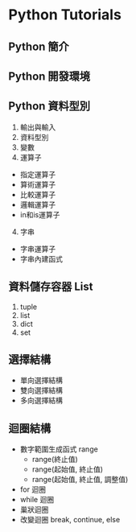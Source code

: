 # Python Tutorials

## Python 簡介
## Python 開發環境

## Python 資料型別
1. 輸出與輸入
1. 資料型別
2. 變數
3. 運算子
  - 指定運算子
  - 算術運算子
  - 比較運算子
  - 邏輯運算子
  - in和is運算子
4. 字串
  - 字串運算子
  - 字串內建函式

## 資料儲存容器 List
1. tuple
2. list
3. dict
4. set

## 選擇結構
- 單向選擇結構
- 雙向選擇結構
- 多向選擇結構

## 迴圈結構
- 數字範圍生成函式 range
    * range(終止值)
    * range(起始值, 終止值)
    * range(起始值, 終止值, 調整值)
- for 迴圈
- while 迴圈
- 巢狀迴圈
- 改變迴圈 break, continue, else
